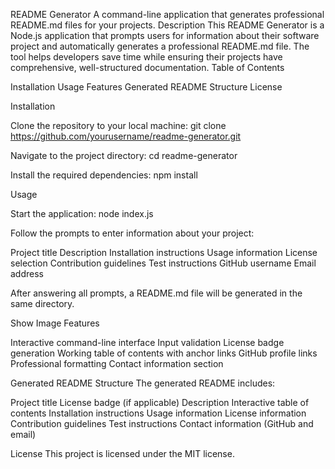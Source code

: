 README Generator
A command-line application that generates professional README.md files for your projects.
Description
This README Generator is a Node.js application that prompts users for information about their software project and automatically generates a professional README.md file. The tool helps developers save time while ensuring their projects have comprehensive, well-structured documentation.
Table of Contents

Installation
Usage
Features
Generated README Structure
License

Installation

Clone the repository to your local machine:
git clone https://github.com/yourusername/readme-generator.git

Navigate to the project directory:
cd readme-generator

Install the required dependencies:
npm install


Usage

Start the application:
node index.js

Follow the prompts to enter information about your project:

Project title
Description
Installation instructions
Usage information
License selection
Contribution guidelines
Test instructions
GitHub username
Email address


After answering all prompts, a README.md file will be generated in the same directory.

Show Image
Features

Interactive command-line interface
Input validation
License badge generation
Working table of contents with anchor links
GitHub profile links
Professional formatting
Contact information section

Generated README Structure
The generated README includes:

Project title
License badge (if applicable)
Description
Interactive table of contents
Installation instructions
Usage information
License information
Contribution guidelines
Test instructions
Contact information (GitHub and email)

License
This project is licensed under the MIT license.
